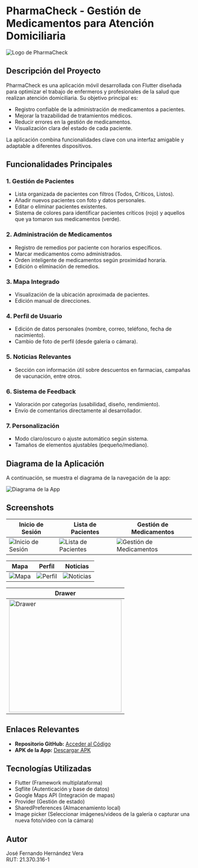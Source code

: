 # PharmaCheck - Gestión de Medicamentos para Atención Domiciliaria
![Logo de PharmaCheck](assets/images/logo_pildora.png)

## Descripción del Proyecto

PharmaCheck es una aplicación móvil desarrollada con Flutter diseñada para optimizar el trabajo de enfermeros y profesionales de la salud que realizan atención domiciliaria. Su objetivo principal es:

- Registro confiable de la administración de medicamentos a pacientes.
- Mejorar la trazabilidad de tratamientos médicos.
- Reducir errores en la gestión de medicamentos.
- Visualización clara del estado de cada paciente.

La aplicación combina funcionalidades clave con una interfaz amigable y adaptable a diferentes dispositivos.

## Funcionalidades Principales

### 1. Gestión de Pacientes

- Lista organizada de pacientes con filtros (Todos, Críticos, Listos).
- Añadir nuevos pacientes con foto y datos personales.
- Editar o eliminar pacientes existentes.
- Sistema de colores para identificar pacientes críticos (rojo) y aquellos que ya tomaron sus medicamentos (verde).

### 2. Administración de Medicamentos

- Registro de remedios por paciente con horarios específicos.
- Marcar medicamentos como administrados.
- Orden inteligente de medicamentos según proximidad horaria.
- Edición o eliminación de remedios.

### 3. Mapa Integrado

- Visualización de la ubicación aproximada de pacientes.
- Edición manual de direcciones.

### 4. Perfil de Usuario

- Edición de datos personales (nombre, correo, teléfono, fecha de nacimiento).
- Cambio de foto de perfil (desde galería o cámara).

### 5. Noticias Relevantes

- Sección con información útil sobre descuentos en farmacias, campañas de vacunación, entre otros.

### 6. Sistema de Feedback

- Valoración por categorías (usabilidad, diseño, rendimiento).
- Envío de comentarios directamente al desarrollador.

### 7. Personalización

- Modo claro/oscuro o ajuste automático según sistema.
- Tamaños de elementos ajustables (pequeño/mediano).

## Diagrama de la Aplicación

A continuación, se muestra el diagrama de la navegación de la app:

![Diagrama de la App](diagrama_pharmacheck.png)

## Screenshots
| Inicio de Sesión                            | Lista de Pacientes                          | Gestión de Medicamentos                     |
|--------------------------------------------|--------------------------------------------|---------------------------------------------|
| ![Inicio de Sesión](fotos_app/login.jpeg) | ![Lista de Pacientes](fotos_app/1.jpeg) | ![Gestión de Medicamentos](fotos_app/5.jpeg) |

| Mapa                                       | Perfil                                     | Noticias                                    |
|--------------------------------------------|--------------------------------------------|---------------------------------------------|
| ![Mapa](fotos_app/8.jpeg)           | ![Perfil](fotos_app/9.jpeg)       | ![Noticias](fotos_app/10.jpeg)         |

| Drawer                                       |
|--------------------------------------------|
| <img src="fotos_app/4.jpeg" alt="Drawer" width="305"/>           |

## Enlaces Relevantes
- **Repositorio GitHub:** [Acceder al Código](https://github.com/JoseHernandezVera/pharmacheck_app.git)
- **APK de la App:** [Descargar APK](https://github.com/JoseHernandezVera/pharmacheck_app/tree/main/APK/pharmacheck.apk)

## Tecnologías Utilizadas

- Flutter (Framework multiplataforma)
- Sqflite (Autenticación y base de datos)
- Google Maps API (Integración de mapas)
- Provider (Gestión de estado)
- SharedPreferences (Almacenamiento local)
- Image picker (Seleccionar imágenes/videos de la galería o capturar una nueva foto/video con la cámara)

## Autor

José Fernando Hernández Vera  
RUT: 21.370.316-1  
